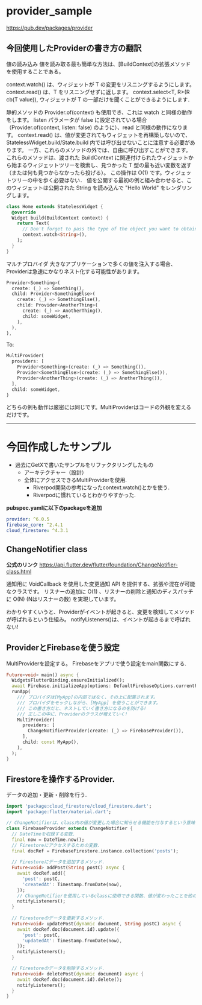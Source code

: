 # provider_sample
https://pub.dev/packages/provider

## 今回使用したProviderの書き方の翻訳

値の読み込み
値を読み取る最も簡単な方法は、[BuildContext]の拡張メソッドを使用することである。

context.watch<T>() は、ウィジェットが T の変更をリスニングするようにします。
context.read<T>() は、T をリスニングせずに返します。
context.select<T, R>(R cb(T value)), ウィジェットが T の一部だけを聞くことができるようにします．

静的メソッドの Provider.of<T>(context) も使用でき、これは watch と同様の動作をします。
listen パラメータが false に設定されている場合（Provider.of<T>(context, listen: false) のように）、read と同様の動作になります。
context.read<T>() は、値が変更されてもウィジェットを再構築しないので、StatelessWidget.build/State.build 内では呼び出せないことに注意する必要があります。
一方、これらのメソッドの外では、自由に呼び出すことができます。
これらのメソッドは、渡された BuildContext に関連付けられたウィジェットから始まるウィジェットツリーを検索し、見つかった T 型の最も近い変数を返す（または何も見つからなかったら投げる）。
この操作は O(1) です。ウィジェットツリーの中を歩く必要はない．
値を公開する最初の例と組み合わせると、このウィジェットは公開された String を読み込んで "Hello World" をレンダリングします。

```dart
class Home extends StatelessWidget {
  @override
  Widget build(BuildContext context) {
    return Text(
      // Don't forget to pass the type of the object you want to obtain to `watch`!
      context.watch<String>(),
    );
  }
}
```

マルチプロバイダ
大きなアプリケーションで多くの値を注入する場合、
Providerは急速にかなりネスト化する可能性があります。

```dart
Provider<Something>(
  create: (_) => Something(),
  child: Provider<SomethingElse>(
    create: (_) => SomethingElse(),
    child: Provider<AnotherThing>(
      create: (_) => AnotherThing(),
      child: someWidget,
    ),
  ),
),
```

To:
```dart
MultiProvider(
  providers: [
    Provider<Something>(create: (_) => Something()),
    Provider<SomethingElse>(create: (_) => SomethingElse()),
    Provider<AnotherThing>(create: (_) => AnotherThing()),
  ],
  child: someWidget,
)
```

どちらの例も動作は厳密には同じです。MultiProviderはコードの外観を変えるだけです。

------

# 今回作成したサンプル
- 過去にGetXで書いたサンプルをリファクタリングしたもの
    - アーキテクチャー（設計）
    - 全体にアクセスできるMultiProviderを使用.
        - Riverpod開発の参考になったcontext.watch()とかを使う.
        - Riverpodに慣れているとわかりやすかった.


**pubspec.yamlに以下のpackageを追加**
```yaml
provider: ^6.0.5
firebase_core: ^2.4.1
cloud_firestore: ^4.3.1
```

## ChangeNotifier class
**公式のリンク**
https://api.flutter.dev/flutter/foundation/ChangeNotifier-class.html

通知用に VoidCallback を使用した変更通知 API を提供する、拡張や混在が可能なクラスです。
リスナーの追加に O(1) 、リスナーの削除と通知のディスパッチに O(N) (Nはリスナーの数) を実現しています。

わかりやすくいうと、Providerがイベントが起きると、変更を検知してメソッドが呼ばれるという仕組み。
notifyListeners()は、イベントが起きるまで呼ばれない!

## ProviderとFirebaseを使う設定
MultiProviderを設定する。
Firebaseをアプリで使う設定をmain関数にする.

```dart
Future<void> main() async {
  WidgetsFlutterBinding.ensureInitialized();
  await Firebase.initializeApp(options: DefaultFirebaseOptions.currentPlatform);
  runApp(
    /// プロバイダは[MyApp]の内部ではなく、その上に配置されます。
    /// プロバイダをモックしながら、[MyApp] を使うことができます。
    /// この書き方だと、ネストしていく書き方になるのを防げる!
    /// 正しこの中に、Providerのクラスが増えていく!
    MultiProvider(
      providers: [
        ChangeNotifierProvider(create: (_) => FirebaseProvider()),
      ],
      child: const MyApp(),
    ),
  );
}
```

## Firestoreを操作するProvider.
データの追加・更新・削除を行う.

```dart
import 'package:cloud_firestore/cloud_firestore.dart';
import 'package:flutter/material.dart';

// ChangeNotifierは、class内の値が変更した場合に知らせる機能を付与するという意味
class FirebaseProvider extends ChangeNotifier {
  // DateTimeを収録する変数.
  final now = DateTime.now();
  // Firestoreにアクセスするための変数.
  final docRef = FirebaseFirestore.instance.collection('posts');
  
  // Firestoreにデータを追加するメソッド.
  Future<void> addPost(String postC) async {
    await docRef.add({
      'post': postC,
      'createdAt': Timestamp.fromDate(now),
    });
    // ChangeNotifierを使用しているclassに使用できる関数、値が変わったことを他のページにも知らせて更新させる役目をもっている
    notifyListeners();
  }
  
  // Firestoreのデータを更新するメソッド.
  Future<void> updatePost(dynamic document, String postC) async {
    await docRef.doc(document.id).update({
      'post': postC,
      'updatedAt': Timestamp.fromDate(now),
    });
    notifyListeners();
  }

  // Firestoreのデータを削除するメソッド.
  Future<void> deletePost(dynamic document) async {
    await docRef.doc(document.id).delete();
    notifyListeners();
  }
}
```
